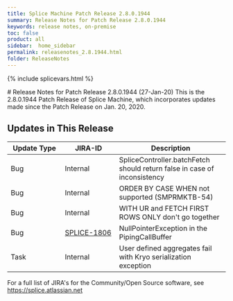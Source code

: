 ```yaml
---
title: Splice Machine Patch Release 2.8.0.1944
summary: Release Notes for Patch Release 2.8.0.1944
keywords: release notes, on-premise
toc: false
product: all
sidebar:  home_sidebar
permalink: releasenotes_2.8.1944.html
folder: ReleaseNotes
---
```

{% include splicevars.html %}
<section>
<div class="TopicContent" data-swiftype-index="true" markdown="1">
# Release Notes for Patch Release 2.8.0.1944 (27-Jan-20)
This is the 2.8.0.1944 Patch Release of Splice Machine, which incorporates updates made since the Patch Release on Jan. 20, 2020.

## Updates in This Release
<table>
    <col width="125px" />
    <col width="125px" />
    <col />
    <thead>
        <tr>
            <th>Update Type</th>
            <th>JIRA-ID</th>
            <th>Description</th>
        </tr>
    </thead>
    <tbody>
        <tr>
            <td>Bug</td>
            <td>Internal</td>
            <td>SpliceController.batchFetch should return false in case of inconsistency </td>
        </tr>
        <tr>
            <td>Bug</td>
            <td>Internal</td>
            <td>ORDER BY CASE WHEN not supported (SMPRMKTB-54)</td>
        </tr>
        <tr>
            <td>Bug</td>
            <td>Internal</td>
            <td>WITH UR and FETCH FIRST <X> ROWS ONLY don't go together</td>
        </tr>
        <tr>
            <td>Bug</td>
            <td><a href="https://splice.atlassian.net/browse/SPLICE-1806" target="_blank">SPLICE-1806</a></td>
            <td>NullPointerException in the PipingCallBuffer</td>
        </tr>
        <tr>
            <td>Task</td>
            <td>Internal</td>
            <td>User defined aggregates fail with Kryo serialization exception</td>
        </tr>
    </tbody>
</table>

For a full list of JIRA's for the Community/Open Source software, see <https://splice.atlassian.net>

</div>
</section>
